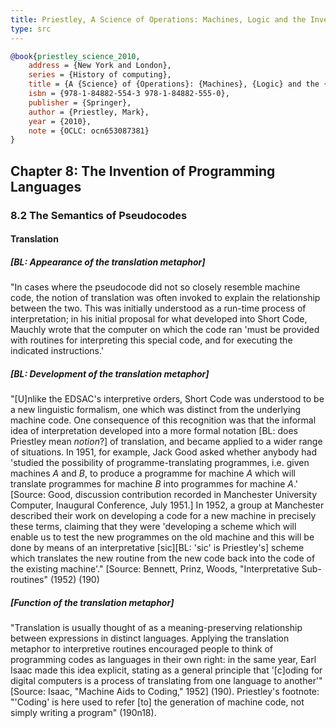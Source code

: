 ```yaml
---
title: Priestley, A Science of Operations: Machines, Logic and the Invention of Programming (2010)
type: src
---
```


```bibtex
@book{priestley_science_2010,
	address = {New York and London},
	series = {History of computing},
	title = {A {Science} of {Operations}: {Machines}, {Logic} and the {Invention} of {Programming}},
	isbn = {978-1-84882-554-3 978-1-84882-555-0},
	publisher = {Springer},
	author = {Priestley, Mark},
	year = {2010},
	note = {OCLC: ocn653087381}
}
```

## Chapter 8: The Invention of Programming Languages

### 8.2 The Semantics of Pseudocodes

#### Translation

##### [BL: Appearance of the translation metaphor]

"In cases where the pseudocode did not so closely resemble machine code, the notion of translation was often invoked to explain the relationship between the two. This was initially understood as a run-time process of interpretation; in his initial proposal for what developed into Short Code, Mauchly wrote that the computer on which the code ran 'must be provided with routines for interpreting this special code, and for executing the indicated instructions.'

##### [BL: Development of the translation metaphor]

"[U]nlike the EDSAC's interpretive orders, Short Code was understood to be a new linguistic formalism, one which was distinct from the underlying machine code. One consequence of this recognition was that the informal idea of interpretation developed into a more formal notation [BL: does Priestley mean *notion*?] of translation, and became applied to a wider range of situations. In 1951, for example, Jack Good asked whether anybody had 'studied the possibility of programme-translating programmes, i.e. given machines *A* and *B*, to produce a programme for machine *A* which will translate programmes for machine *B* into programmes for machine *A*.' [Source: Good, discussion contribution recorded in Manchester University Computer, Inaugural Conference, July 1951.] In 1952, a group at Manchester described their work on developing a code for a new machine in precisely these terms, claiming that they were 'developing a scheme which will enable us to test the new programmes on the old machine and this will be done by means of an interpretative [sic][BL: 'sic' is Priestley's] scheme which translates the new routine from the new code back into the code of the existing machine'." [Source: Bennett, Prinz, Woods, "Interpretative Sub-routines" (1952) (190)

##### [Function of the translation metaphor]

"Translation is usually thought of as a meaning-preserving relationship between expressions in distinct languages. Applying the translation metaphor to interpretive routines encouraged people to think of programming codes as languages in their own right: in the same year, Earl Isaac made this idea explicit, stating as a general principle that '[c]oding for digital computers is a process of translating from one language to another'" [Source: Isaac, "Machine Aids to Coding," 1952] (190). Priestley's footnote: "'Coding' is here used to refer [to] the generation of machine code, not simply writing a program" (190n18).
